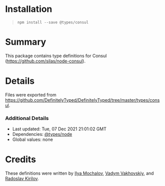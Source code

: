 # Installation
> `npm install --save @types/consul`

# Summary
This package contains type definitions for Consul (https://github.com/silas/node-consul).

# Details
Files were exported from https://github.com/DefinitelyTyped/DefinitelyTyped/tree/master/types/consul.

### Additional Details
 * Last updated: Tue, 07 Dec 2021 21:01:02 GMT
 * Dependencies: [@types/node](https://npmjs.com/package/@types/node)
 * Global values: none

# Credits
These definitions were written by [Ilya Mochalov](https://github.com/chrootsu), [Vadym Vakhovskiy](https://github.com/vadim-v), and [Radoslav Kirilov](https://github.com/smoke).

